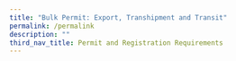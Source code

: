 ```yaml
---
title: "Bulk Permit: Export, Transhipment and Transit"
permalink: /permalink
description: ""
third_nav_title: Permit and Registration Requirements
---
```

